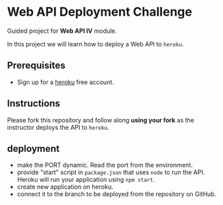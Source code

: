 # Web API Deployment Challenge

Guided project for **Web API IV** module.

In this project we will learn how to deploy a Web API to `heroku`.

## Prerequisites

- Sign up for a [heroku](https://www.heroku.com/) free account.

## Instructions

Please fork this repository and follow along **using your fork** as the instructor deploys the API to `heroku`.

## deployment

- make the PORT dynamic. Read the port from the environment.
- provide "start" script in `package.json` that uses `node` to run the API. Heroku will run your application using `npm start`.
- create new application on heroku.
- connect it to the branch to be deployed from the repository on GitHub.